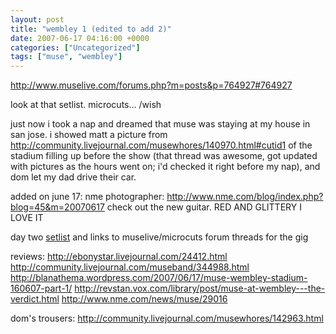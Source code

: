 ```yaml
---
layout: post
title: "wembley 1 (edited to add 2)"
date: 2007-06-17 04:16:00 +0000
categories: ["Uncategorized"]
tags: ["muse", "wembley"]
---
```


http://www.muselive.com/forums.php?m=posts&p=764927#764927

look at that setlist. microcuts... /wish

just now i took a nap and dreamed that muse was staying at my house in san jose. i showed matt a picture from http://community.livejournal.com/musewhores/140970.html#cutid1 of the stadium filling up before the show (that thread was awesome, got updated with pictures as the hours went on; i'd checked it right before my nap), and dom let my dad drive their car.

added on june 17:
nme photographer: http://www.nme.com/blog/index.php?blog=45&m=20070617
check out the new guitar. RED AND GLITTERY I LOVE IT

day two [setlist](http://community.livejournal.com/musewhores/144308.html) and links to muselive/microcuts forum threads for the gig

reviews:
http://ebonystar.livejournal.com/24412.html
http://community.livejournal.com/museband/344988.html
http://blanathema.wordpress.com/2007/06/17/muse-wembley-stadium-160607-part-1/
http://revstan.vox.com/library/post/muse-at-wembley---the-verdict.html
http://www.nme.com/news/muse/29016

dom's trousers: http://community.livejournal.com/musewhores/142963.html